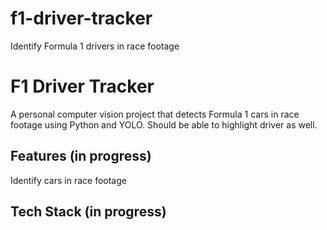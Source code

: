 # f1-driver-tracker
Identify Formula 1 drivers in race footage

# F1 Driver Tracker
A personal computer vision project that detects Formula 1 cars in race footage 
using Python and YOLO. Should be able to highlight driver as well. 

## Features (in progress)
Identify cars in race footage

## Tech Stack (in progress)

